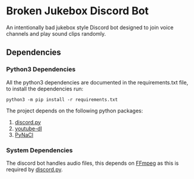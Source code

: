 # Broken Jukebox Discord Bot
An intentionally bad jukebox style Discord bot designed to join voice channels and play sound clips randomly.

## Dependencies
### Python3 Dependencies

All the python3 dependencies are documented in the requirements.txt file, to install the dependencies run:

```
python3 -m pip install -r requirements.txt
```

The project depends on the following python packages:

1. [discord.py](https://pypi.org/project/discord.py/)
1. [youtube-dl](https://pypi.org/project/youtube_dl/)
1. [PyNaCl](https://pypi.org/project/PyNaCl/)

### System Dependencies
The discord bot handles audio files, this depends on [FFmpeg](http://ffmpeg.org/) as this is required by [discord.py](https://pypi.org/project/discord.py/).

